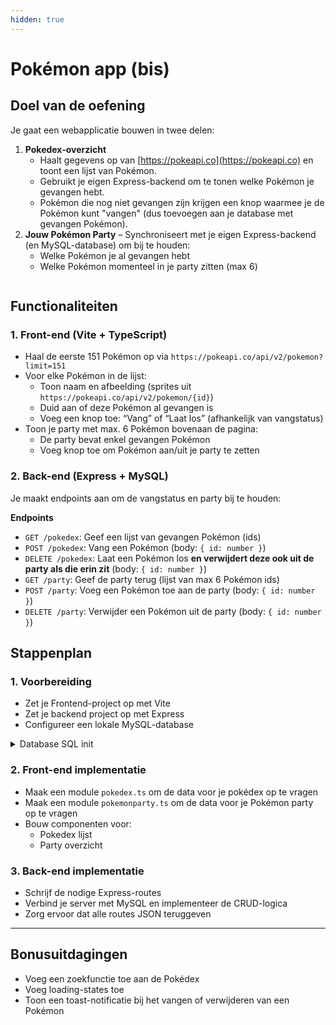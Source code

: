 ```yaml
---
hidden: true
---
```


# Pokémon app (bis)

## Doel van de oefening

Je gaat een webapplicatie bouwen in twee delen:

1. **Pokedex-overzicht**
   * Haalt gegevens op van [https://pokeapi.co](https://pokeapi.co) en toont een lijst van Pokémon.
   * Gebruikt je eigen Express-backend om te tonen welke Pokémon je gevangen hebt.&#x20;
   * Pokémon die nog niet gevangen zijn krijgen een knop waarmee je de Pokémon kunt "vangen" (dus toevoegen aan je database met gevangen Pokémon).
2. **Jouw Pokémon Party** – Synchroniseert met je eigen Express-backend (en MySQL-database) om bij te houden:
   * Welke Pokémon je al gevangen hebt
   * Welke Pokémon momenteel in je party zitten (max 6)



<figure><img src="../../.gitbook/assets/pokemon-app.gif" alt=""><figcaption></figcaption></figure>

## Functionaliteiten

### 1. Front-end (Vite + TypeScript)

* Haal de eerste 151 Pokémon op via `https://pokeapi.co/api/v2/pokemon?limit=151`
* Voor elke Pokémon in de lijst:
  * Toon naam en afbeelding (sprites uit `https://pokeapi.co/api/v2/pokemon/{id}`)
  * Duid aan of deze Pokémon al gevangen is
  * Voeg een knop toe: “Vang” of “Laat los” (afhankelijk van vangstatus)
* Toon je party met max. 6 Pokémon bovenaan de pagina:
  * De party bevat enkel gevangen Pokémon
  * Voeg knop toe om Pokémon aan/uit je party te zetten

### 2. Back-end (Express + MySQL)

Je maakt endpoints aan om de vangstatus en party bij te houden:

**Endpoints**

* `GET /pokedex`: Geef een lijst van gevangen Pokémon (ids)
* `POST /pokedex`: Vang een Pokémon (body: `{ id: number }`)
* `DELETE /pokedex`: Laat een Pokémon los **en verwijdert deze ook uit de party als die erin zit** (body: `{ id: number }`)
* `GET /party`: Geef de party terug (lijst van max 6 Pokémon ids)
* `POST /party`: Voeg een Pokémon toe aan de party (body: `{ id: number }`)
* `DELETE /party`: Verwijder een Pokémon uit de party (body: `{ id: number }`)

## Stappenplan

### 1. Voorbereiding

* Zet je Frontend-project op met Vite
* Zet je backend project op met Express
* Configureer een lokale MySQL-database

<details>

<summary>Database SQL init</summary>

```sql
CREATE TABLE caught_pokemon (
  id INT PRIMARY KEY
);

CREATE TABLE party (
  id INT PRIMARY KEY,
  FOREIGN KEY (id) REFERENCES caught_pokemon(id)
);
```

{% hint style="warning" %}
**Let op:** Dit zorgt ervoor dat je enkel een Pokémon aan je party kunt toevoegen als deze ook in de `caught_pokemon`-tabel staat.
{% endhint %}

</details>

### 2. Front-end implementatie

* Maak een module `pokedex.ts` om de data voor je pokédex op te vragen
* Maak een module `pokemonparty.ts` om de data voor je Pokémon party op te vragen
* Bouw componenten voor:
  * Pokedex lijst
  * Party overzicht

### 3. Back-end implementatie

* Schrijf de nodige Express-routes
* Verbind je server met MySQL en implementeer de CRUD-logica
* Zorg ervoor dat alle routes JSON teruggeven

***

## Bonusuitdagingen

* Voeg een zoekfunctie toe aan de Pokédex
* Voeg loading-states toe
* Toon een toast-notificatie bij het vangen of verwijderen van een Pokémon
